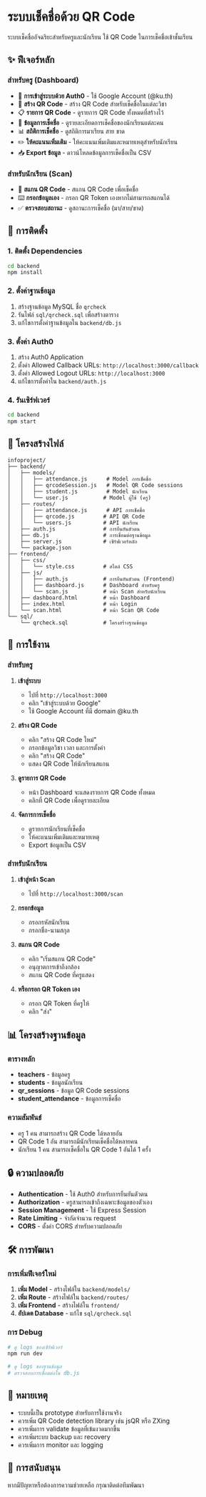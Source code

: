 # ระบบเช็คชื่อด้วย QR Code

ระบบเช็คชื่ออัจฉริยะสำหรับครูและนักเรียน ใช้ QR Code ในการเช็คชื่อเข้าชั้นเรียน

## ✨ ฟีเจอร์หลัก

### สำหรับครู (Dashboard)
- 🔐 **การเข้าสู่ระบบด้วย Auth0** - ใช้ Google Account (@ku.th)
- 📱 **สร้าง QR Code** - สร้าง QR Code สำหรับเช็คชื่อในแต่ละวิชา
- 📋 **รายการ QR Code** - ดูรายการ QR Code ทั้งหมดที่สร้างไว้
- 👥 **ข้อมูลการเช็คชื่อ** - ดูรายละเอียดการเช็คชื่อของนักเรียนแต่ละคน
- 📊 **สถิติการเช็คชื่อ** - ดูสถิติการมาเรียน สาย ขาด
- ✏️ **ให้คะแนนเพิ่มเติม** - ให้คะแนนเพิ่มเติมและหมายเหตุสำหรับนักเรียน
- 📥 **Export ข้อมูล** - ดาวน์โหลดข้อมูลการเช็คชื่อเป็น CSV

### สำหรับนักเรียน (Scan)
- 📱 **สแกน QR Code** - สแกน QR Code เพื่อเช็คชื่อ
- ⌨️ **กรอกข้อมูลเอง** - กรอก QR Token เองหากไม่สามารถสแกนได้
- ✅ **ตรวจสอบสถานะ** - ดูสถานะการเช็คชื่อ (มา/สาย/ขาด)

## 🚀 การติดตั้ง

### 1. ติดตั้ง Dependencies

```bash
cd backend
npm install
```

### 2. ตั้งค่าฐานข้อมูล

1. สร้างฐานข้อมูล MySQL ชื่อ `qrcheck`
2. รันไฟล์ `sql/qrcheck.sql` เพื่อสร้างตาราง
3. แก้ไขการตั้งค่าฐานข้อมูลใน `backend/db.js`

### 3. ตั้งค่า Auth0

1. สร้าง Auth0 Application
2. ตั้งค่า Allowed Callback URLs: `http://localhost:3000/callback`
3. ตั้งค่า Allowed Logout URLs: `http://localhost:3000`
4. แก้ไขการตั้งค่าใน `backend/auth.js`

### 4. รันเซิร์ฟเวอร์

```bash
cd backend
npm start
```

## 📁 โครงสร้างไฟล์

```
infoproject/
├── backend/
│   ├── models/
│   │   ├── attendance.js      # Model การเช็คชื่อ
│   │   ├── qrcodeSession.js   # Model QR Code sessions
│   │   ├── student.js         # Model นักเรียน
│   │   └── user.js           # Model ผู้ใช้ (ครู)
│   ├── routes/
│   │   ├── attendance.js      # API การเช็คชื่อ
│   │   ├── qrcode.js         # API QR Code
│   │   └── users.js          # API นักเรียน
│   ├── auth.js               # การยืนยันตัวตน
│   ├── db.js                 # การเชื่อมต่อฐานข้อมูล
│   ├── server.js             # เซิร์ฟเวอร์หลัก
│   └── package.json
├── frontend/
│   ├── css/
│   │   └── style.css         # สไตล์ CSS
│   ├── js/
│   │   ├── auth.js           # การยืนยันตัวตน (Frontend)
│   │   ├── dashboard.js      # Dashboard สำหรับครู
│   │   └── scan.js           # หน้า Scan สำหรับนักเรียน
│   ├── dashboard.html        # หน้า Dashboard
│   ├── index.html            # หน้า Login
│   └── scan.html             # หน้า Scan QR Code
└── sql/
    └── qrcheck.sql           # โครงสร้างฐานข้อมูล
```

## 🔧 การใช้งาน

### สำหรับครู

1. **เข้าสู่ระบบ**
   - ไปที่ `http://localhost:3000`
   - คลิก "เข้าสู่ระบบด้วย Google"
   - ใช้ Google Account ที่มี domain @ku.th

2. **สร้าง QR Code**
   - คลิก "สร้าง QR Code ใหม่"
   - กรอกข้อมูลวิชา เวลา และการตั้งค่า
   - คลิก "สร้าง QR Code"
   - แสดง QR Code ให้นักเรียนสแกน

3. **ดูรายการ QR Code**
   - หน้า Dashboard จะแสดงรายการ QR Code ทั้งหมด
   - คลิกที่ QR Code เพื่อดูรายละเอียด

4. **จัดการการเช็คชื่อ**
   - ดูรายการนักเรียนที่เช็คชื่อ
   - ให้คะแนนเพิ่มเติมและหมายเหตุ
   - Export ข้อมูลเป็น CSV

### สำหรับนักเรียน

1. **เข้าสู่หน้า Scan**
   - ไปที่ `http://localhost:3000/scan`

2. **กรอกข้อมูล**
   - กรอกรหัสนักเรียน
   - กรอกชื่อ-นามสกุล

3. **สแกน QR Code**
   - คลิก "เริ่มสแกน QR Code"
   - อนุญาตการเข้าถึงกล้อง
   - สแกน QR Code ที่ครูแสดง

4. **หรือกรอก QR Token เอง**
   - กรอก QR Token ที่ครูให้
   - คลิก "ส่ง"

## 📊 โครงสร้างฐานข้อมูล

### ตารางหลัก
- **teachers** - ข้อมูลครู
- **students** - ข้อมูลนักเรียน
- **qr_sessions** - ข้อมูล QR Code sessions
- **student_attendance** - ข้อมูลการเช็คชื่อ

### ความสัมพันธ์
- ครู 1 คน สามารถสร้าง QR Code ได้หลายอัน
- QR Code 1 อัน สามารถมีนักเรียนเช็คชื่อได้หลายคน
- นักเรียน 1 คน สามารถเช็คชื่อใน QR Code 1 อันได้ 1 ครั้ง

## 🔒 ความปลอดภัย

- **Authentication** - ใช้ Auth0 สำหรับการยืนยันตัวตน
- **Authorization** - ครูสามารถเข้าถึงเฉพาะข้อมูลของตัวเอง
- **Session Management** - ใช้ Express Session
- **Rate Limiting** - จำกัดจำนวน request
- **CORS** - ตั้งค่า CORS สำหรับความปลอดภัย

## 🛠️ การพัฒนา

### การเพิ่มฟีเจอร์ใหม่

1. **เพิ่ม Model** - สร้างไฟล์ใน `backend/models/`
2. **เพิ่ม Route** - สร้างไฟล์ใน `backend/routes/`
3. **เพิ่ม Frontend** - สร้างไฟล์ใน `frontend/`
4. **อัปเดต Database** - แก้ไข `sql/qrcheck.sql`

### การ Debug

```bash
# ดู logs ของเซิร์ฟเวอร์
npm run dev

# ดู logs ของฐานข้อมูล
# ตรวจสอบการเชื่อมต่อใน db.js
```

## 📝 หมายเหตุ

- ระบบนี้เป็น prototype สำหรับการใช้งานจริง
- ควรเพิ่ม QR Code detection library เช่น jsQR หรือ ZXing
- ควรเพิ่มการ validate ข้อมูลที่เข้มงวดมากขึ้น
- ควรเพิ่มระบบ backup และ recovery
- ควรเพิ่มการ monitor และ logging

## 🤝 การสนับสนุน

หากมีปัญหาหรือต้องการความช่วยเหลือ กรุณาติดต่อทีมพัฒนา
